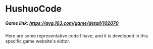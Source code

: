 # HushuoCode

##### Game link: https://avg.163.com/game/detail/102070
  
  Here are some representative code I have, and it is developed in this specific game website's eidtor.
